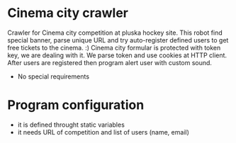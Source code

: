 # Cinema city crawler
Crawler for Cinema city competition at pluska hockey site.
This robot find special banner, parse unique URL and try auto-register defined users to get free tickets to the cinema. :) 
Cinema city formular is protected with token key, we are dealing with it. We parse token and use cookies at HTTP client.
After users are registered then program alert user with custom sound.

* No special requirements

# Program configuration
- it is defined throught static variables
- it needs URL of competition and list of users (name, email)

